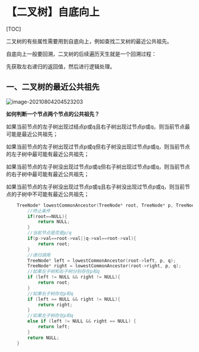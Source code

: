 # 【二叉树】自底向上

[TOC]

二叉树的有些属性需要用到自底向上，例如查找二叉树的最近公共祖先。

自底向上一般要回溯，二叉树的后续遍历天生就是一个回溯过程：

先获取左右递归的返回值，然后进行逻辑处理。

## 一、二叉树的最近公共祖先

![image-20210804204523203](C:\Users\Lab\AppData\Roaming\Typora\typora-user-images\image-20210804204523203.png)

**如何判断一个节点两个节点的公共祖先？**

如果当前节点的左子树出现过结点p或q且右子树出现过节点p或q，则当前节点最可能是最近公共祖先；

如果当前节点的左子树出现过节点p或q但右子树没出现过节点p或q，则当前节点的左子树中最可能有最近公共祖先；

如果当前节点的左子树没出现过节点p或q但右子树出现过节点p或q，则当前节点的右子树中最可能有最近公共祖先；

如果当前节点的左子树没出现过节点p或q且右子树没出现过节点p或q，则当前节点的子树中不可能有最近公共祖先；

```c++
	TreeNode* lowestCommonAncestor(TreeNode* root, TreeNode* p, TreeNode* q) {
        //终止条件
        if(root==NULL){
            return NULL;
        }
        //当前节点是否是p/q
        if(p->val==root->val||q->val==root->val){
            return root;
        }
        //递归调用
        TreeNode* left = lowestCommonAncestor(root->left, p, q);
        TreeNode* right = lowestCommonAncestor(root->right, p, q);
        //如果左子树和右子树分别存在p和q
        if (left != NULL && right != NULL){
            return root;
        } 
        //如果右子树存在p和q
        if (left == NULL && right != NULL){
            return right;
        } 
        //如果左子树存在p和q
        else if (left != NULL && right == NULL) {
            return left;
        }
        return NULL;
    }
```

